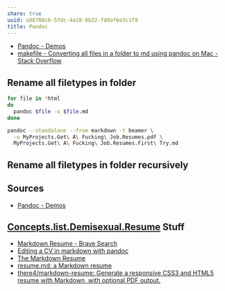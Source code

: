```yaml
---
share: true
uuid: a98788c6-57dc-4a28-8b32-fddaf6e3c1f9
title: Pandoc
---
```

* [Pandoc - Demos](https://pandoc.org/demos.html)
* [makefile - Converting all files in a folder to md using pandoc on Mac - Stack Overflow](https://stackoverflow.com/questions/26126362/converting-all-files-in-a-folder-to-md-using-pandoc-on-mac)

## Rename all filetypes in folder

``` bash
for file in *html
do
  pandoc $file -o $file.md
done
```

``` bash
pandoc --standalone --from markdown -t beamer \
  -o MyProjects.Get\ A\ Fucking\ Job.Resumes.pdf \
  MyProjects.Get\ A\ Fucking\ Job.Resumes.First\ Try.md
```

## Rename all filetypes in folder recursively

## Sources

* [Pandoc - Demos](https://pandoc.org/demos.html)

## [Concepts.list.Demisexual.Resume](../Resume) Stuff

* [Markdown Resume - Brave Search](https://search.brave.com/search?q=Markdown+Resume&source=desktop)
* [Editing a CV in markdown with pandoc](https://blog.chmd.fr/editing-a-cv-in-markdown-with-pandoc.html)
* [The Markdown Resume](https://mszep.github.io/pandoc_resume/)
* [resume.md: a Markdown resume](https://mike.place/2020/resume.md/)
* [there4/markdown-resume: Generate a responsive CSS3 and HTML5 resume with Markdown, with optional PDF output.](https://github.com/there4/markdown-resume)
